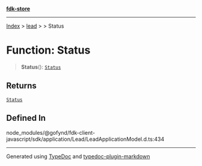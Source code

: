 [**fdk-store**](../../../README.md)
***

[Index](../../../API.md) > [lead](../../README.md) > [<internal>](../README.md) > Status

# Function: Status

> **Status**(): [`Status`](../type-aliases/type-alias.Status.md)

## Returns

[`Status`](../type-aliases/type-alias.Status.md)

## Defined In

node\_modules/@gofynd/fdk-client-javascript/sdk/application/Lead/LeadApplicationModel.d.ts:434

***
Generated using [TypeDoc](https://typedoc.org/) and [typedoc-plugin-markdown](https://www.npmjs.com/package/typedoc-plugin-markdown)
